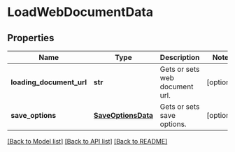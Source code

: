 # LoadWebDocumentData

## Properties
Name | Type | Description | Notes
------------ | ------------- | ------------- | -------------
**loading_document_url** | **str** | Gets or sets web document url. | [optional] 
**save_options** | [**SaveOptionsData**](SaveOptionsData.md) | Gets or sets save options. | [optional] 

[[Back to Model list]](../README.md#documentation-for-models) [[Back to API list]](../README.md#documentation-for-api-endpoints) [[Back to README]](../README.md)


